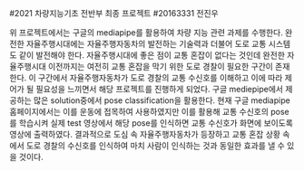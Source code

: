 #2021 차량지능기초 전반부 최종 프로젝트
#20163331 전진우

위 프로젝트에서는 구글의 mediapipe를 활용하여 차량 지능 관련 과제를 수행한다. 완전한 자율주행시대에는 자율주행자동차의 발전하는 기술력과 더불어 도로 교통 시스템도 같이 발전해야 한다. 자율주행시대에 좋은 점이 교통 혼잡이 없다는 것인데 완전한 자율주행시대 이전까지는 여전히 교통 혼잡을 막기 위한 도로 경찰이 필요한 구간이 존재한다. 이 구간에서 자율주행자동차가 도로 경찰의 교통 수신호를 이해하고 이에 따라 제어가 될 필요성을 느끼면서 해당 프로젝트를 진행하게 되었다. 구글 mediepipe에서 제공하는 많은 solution중에서 pose classification을 활용한다. 현재 구글 mediapipe 홈페이지에서는 이를 운동에 접목하여 사용하였지만 이를 활용해 교통 수신호의 pose를 학습시켜 실제 test 영상에서 해당 pose를 인식하면 교통 수신호가 화면에 보이도록 영상에 출력하였다. 결과적으로 도심 속 자율주행자동차가 등장하고 교통 혼잡 상황 속에서 도로 경찰의 수신호를 인식하여 마치 사람이 인식하는 것과 동일한 효과를 낼 수 있을 것이다.

